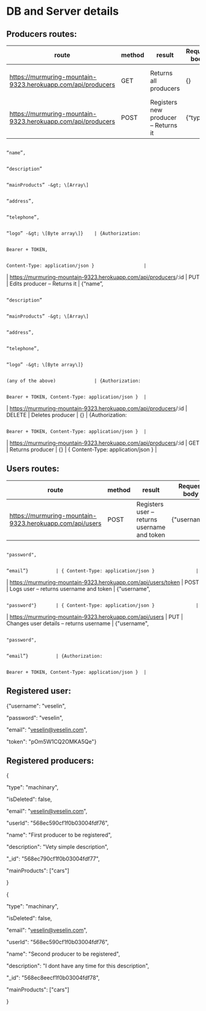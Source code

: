 DB and Server details
=====================

Producers routes:
-----------------

| **route**                                                         | **method** | **result**                          | **Request body**               | **Request header**                               |
|-------------------------------------------------------------------|------------|-------------------------------------|--------------------------------|--------------------------------------------------|
| <https://murmuring-mountain-9323.herokuapp.com/api/producers>     | GET        | Returns all producers               | {}                             | { Content-Type: application/json }               |
| <https://murmuring-mountain-9323.herokuapp.com/api/producers>     | POST       | Registers new producer – Returns it | {“type”,                       
                                                                                                                                                        
                                                                                                                        “name”,                         
                                                                                                                                                        
                                                                                                                        “description”                   
                                                                                                                                                        
                                                                                                                        “mainProducts” -&gt; \[Array\]  
                                                                                                                                                        
                                                                                                                        “address”,                      
                                                                                                                                                        
                                                                                                                        “telephone”,                    
                                                                                                                                                        
                                                                                                                        “logo” -&gt; \[Byte array\]}    | {Authorization:                                  
                                                                                                                                                                                                           
                                                                                                                                                         Bearer + TOKEN,                                   
                                                                                                                                                                                                           
                                                                                                                                                         Content-Type: application/json }                  |
| <https://murmuring-mountain-9323.herokuapp.com/api/producers>/:id | PUT        | Edits producer – Returns it         | {“name”,                       
                                                                                                                                                        
                                                                                                                        “description”                   
                                                                                                                                                        
                                                                                                                        “mainProducts” -&gt; \[Array\]  
                                                                                                                                                        
                                                                                                                        “address”,                      
                                                                                                                                                        
                                                                                                                        “telephone”,                    
                                                                                                                                                        
                                                                                                                        “logo” -&gt; \[Byte array\]}    
                                                                                                                                                        
                                                                                                                        (any of the above)              | {Authorization:                                  
                                                                                                                                                                                                           
                                                                                                                                                         Bearer + TOKEN, Content-Type: application/json }  |
| <https://murmuring-mountain-9323.herokuapp.com/api/producers>/:id | DELETE     | Deletes producer                    | {}                             | {Authorization:                                  
                                                                                                                                                                                                           
                                                                                                                                                         Bearer + TOKEN, Content-Type: application/json }  |
| <https://murmuring-mountain-9323.herokuapp.com/api/producers>/:id | GET        | Returns producer                    | {}                             | { Content-Type: application/json }               |

Users routes:
-------------

| **route**                                                       | **method** | **result**                                  | **Request body** | **Request header**                               |
|-----------------------------------------------------------------|------------|---------------------------------------------|------------------|--------------------------------------------------|
| <https://murmuring-mountain-9323.herokuapp.com/api/users>       | POST       | Registers user – returns username and token | {"username",     
                                                                                                                                                
                                                                                                                              "password",       
                                                                                                                                                
                                                                                                                              “email”}          | { Content-Type: application/json }               |
| <https://murmuring-mountain-9323.herokuapp.com/api/users/token> | POST       | Logs user – returns username and token      | {"username",     
                                                                                                                                                
                                                                                                                              "password"}       | { Content-Type: application/json }               |
| <https://murmuring-mountain-9323.herokuapp.com/api/users>       | PUT        | Changes user details – returns username     | {"username",     
                                                                                                                                                
                                                                                                                              "password",       
                                                                                                                                                
                                                                                                                              “email”}          | {Authorization:                                  
                                                                                                                                                                                                   
                                                                                                                                                 Bearer + TOKEN, Content-Type: application/json }  |

Registered user:
----------------

{"username": "veselin",

"password": "veselin",

"email": "veselin@veselin.com",

"token": "pOm5W1CQ2OMKA5Qe"}

Registered producers:
---------------------

{

"type": "machinary",

"isDeleted": false,

"email": "veselin@veselin.com",

"userId": "568ec590cf1f0b03004fdf76",

"name": "First producer to be registered",

"description": "Vety simple description",

"\_id": "568ec790cf1f0b03004fdf77",

"mainProducts": \["cars"\]

}

{

"type": "machinary",

"isDeleted": false,

"email": "veselin@veselin.com",

"userId": "568ec590cf1f0b03004fdf76",

"name": "Second producer to be registered",

"description": "I dont have any time for this description",

"\_id": "568ec8eecf1f0b03004fdf78",

"mainProducts": \["cars"\]

}
